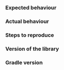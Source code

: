### Expected behaviour


### Actual behaviour


### Steps to reproduce


### Version of the library


### Gradle version
